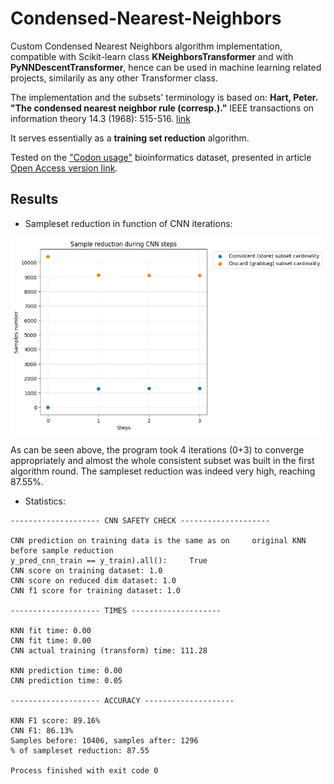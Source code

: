 # Condensed-Nearest-Neighbors

Custom Condensed Nearest Neighbors algorithm implementation, compatible with Scikit-learn class **KNeighborsTransformer** and with **PyNNDescentTransformer**, hence can be used in machine learning related projects, similarily as any other Transformer class.


The implementation and the subsets' terminology is based on: **Hart, Peter. "The condensed nearest neighbor rule (corresp.)."** IEEE transactions on information theory 14.3 (1968): 515-516. [link](https://citeseerx.ist.psu.edu/document?repid=rep1&type=pdf&doi=7c3771fd6829630cf450af853df728ecd8da4ab2)


It serves essentially as a **training set reduction** algorithm.


Tested on the ["Codon usage"](https://archive.ics.uci.edu/dataset/577/codon+usage) bioinformatics dataset, presented in article [Open Access version link](https://www.nature.com/articles/s41598-023-28965-7).


## Results

- Sampleset reduction in function of CNN iterations:
<img src="https://github.com/basiav/Condensed-Nearest-Neighbors/blob/main/output/output.png"/>

As can be seen above, the program took 4 iterations (0+3) to converge appropriately and almost the whole consistent subset was built in the first algorithm round.
The sampleset reduction was indeed very high, reaching 87.55%.



- Statistics:
```
-------------------- CNN SAFETY CHECK --------------------

CNN prediction on training data is the same as on     original KNN before sample reduction
y_pred_cnn_train == y_train).all():     True
CNN score on training dataset: 1.0
CNN score on reduced dim dataset: 1.0
CNN f1 score for training dataset: 1.0

-------------------- TIMES --------------------

KNN fit time: 0.00
CNN fit time: 0.00
CNN actual training (transform) time: 111.28

KNN prediction time: 0.00
CNN prediction time: 0.05

-------------------- ACCURACY --------------------

KNN F1 score: 89.16%
CNN F1: 86.13%
Samples before: 10406, samples after: 1296
% of sampleset reduction: 87.55

Process finished with exit code 0
```
